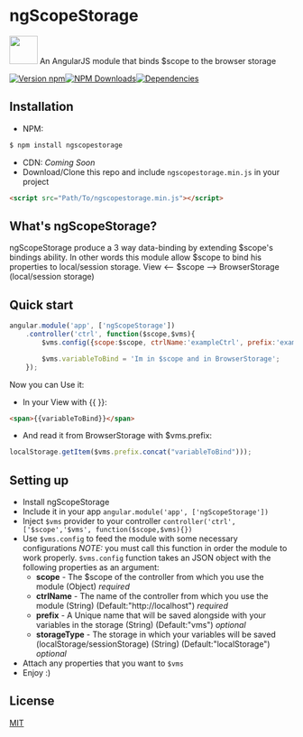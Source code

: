 ngScopeStorage
===

<div>
<p> <img height="50" width="50" src="https://raw.githubusercontent.com/rannn505/ngScopeStorage/master/assets/ngScopeStorage.png"> An AngularJS module that binds $scope to the browser storage </p>
</div>

[![Version npm](https://img.shields.io/npm/v/ngscopestorage.svg?style=flat-square)](https://www.npmjs.com/package/ngscopestorage)[![NPM Downloads](https://img.shields.io/npm/dt/ngscopestorage.svg?style=flat-square)](https://www.npmjs.com/package/ngscopestorage)[![Dependencies](https://img.shields.io/david/rannn505/ngscopestorage.svg?style=flat-square)](https://david-dm.org/rannn505/ngscopestorage)


## Installation

- NPM:
```bash
$ npm install ngscopestorage
```
- CDN:
*Coming Soon*
- Download/Clone this repo and include `ngscopestorage.min.js` in your project
``` html
<script src="Path/To/ngscopestorage.min.js"></script>
```

## What's ngScopeStorage?

ngScopeStorage produce a 3 way data-binding by extending $scope's bindings ability.
In other words this module allow $scope to bind his properties to local/session storage.
View <-- $scope --> BrowserStorage (local/session storage)

## Quick start

```javascript
angular.module('app', ['ngScopeStorage'])
    .controller('ctrl', function($scope,$vms){
        $vms.config({scope:$scope, ctrlName:'exampleCtrl', prefix:'exampleApp'});

        $vms.variableToBind = 'Im in $scope and in BrowserStorage';
    });
```

Now you can Use it:
- In your View with {{ }}:
``` html
<span>{{variableToBind}}</span>
```
- And read it from BrowserStorage with $vms.prefix:
```javascript
localStorage.getItem($vms.prefix.concat("variableToBind")));
```

## Setting up

- Install ngScopeStorage
- Include it in your app
`angular.module('app', ['ngScopeStorage'])`
- Inject `$vms` provider to your controller
`controller('ctrl', ['$scope','$vms', function($scope,$vms){})`
- Use `$vms.config` to feed the module with some necessary configurations
*NOTE:* you must call this function in order the module to work properly.
`$vms.config` function takes an JSON object with the following properties as an argument:
    - **scope** - The $scope of the controller from which you use the module (Object) *required*
    - **ctrlName** - The name of the controller from which you use the module (String) (Default:"http://localhost") *required*
    - **prefix** - A Unique name that will be saved alongside with your variables in the storage (String) (Default:"vms") *optional*
    - **storageType** - The storage in which your variables will be saved (localStorage/sessionStorage) (String) (Default:"localStorage") *optional*
- Attach any properties that you want to `$vms`
- Enjoy :)


## License

  [MIT](LICENSE)

